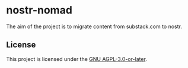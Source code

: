 # nostr-nomad
The aim of the project is to migrate content from substack.com to nostr.


## License  
This project is licensed under the [GNU AGPL-3.0-or-later](LICENSE).  
